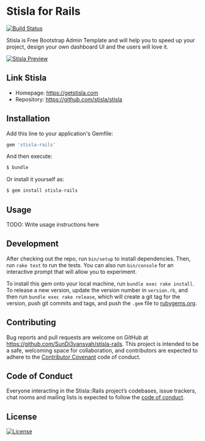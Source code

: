 # Stisla for Rails

[![Build Status](https://travis-ci.com/SunDi3yansyah/stisla-rails.svg)](https://travis-ci.com/SunDi3yansyah/stisla-rails)

Stisla is Free Bootstrap Admin Template and will help you to speed up your project, design your own dashboard UI and the users will love it.

[![Stisla Preview](https://camo.githubusercontent.com/2135e0f6544a7286a3412cdc3df32d47fc91b045/68747470733a2f2f692e6962622e636f2f3674646d6358302f323031382d31312d31312d31352d33352d676574737469736c612d636f6d2e706e67)](https://getstisla.com)

## Link Stisla
- Homepage: https://getstisla.com
- Repository: https://github.com/stisla/stisla

## Installation

Add this line to your application's Gemfile:

``` ruby
gem 'stisla-rails'
```

And then execute:

``` bash
$ bundle
```

Or install it yourself as:

``` bash
$ gem install stisla-rails
```


## Usage

TODO: Write usage instructions here


## Development

After checking out the repo, run `bin/setup` to install dependencies. Then, run `rake test` to run the tests. You can also run `bin/console` for an interactive prompt that will allow you to experiment.

To install this gem onto your local machine, run `bundle exec rake install`. To release a new version, update the version number in `version.rb`, and then run `bundle exec rake release`, which will create a git tag for the version, push git commits and tags, and push the `.gem` file to [rubygems.org](https://rubygems.org).


## Contributing

Bug reports and pull requests are welcome on GitHub at https://github.com/SunDi3yansyah/stisla-rails. This project is intended to be a safe, welcoming space for collaboration, and contributors are expected to adhere to the [Contributor Covenant](http://contributor-covenant.org) code of conduct.


## Code of Conduct

Everyone interacting in the Stisla::Rails project’s codebases, issue trackers, chat rooms and mailing lists is expected to follow the [code of conduct](https://github.com/SunDi3yansyah/stisla-rails/blob/master/CODE_OF_CONDUCT.md).


## License

[![License](https://img.shields.io/github/license/SunDi3yansyah/stisla-rails.svg)](LICENSE)
